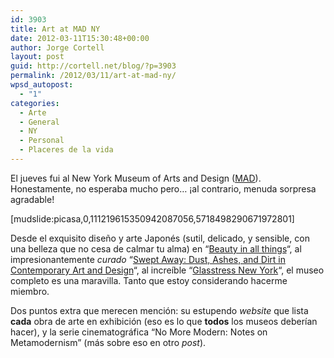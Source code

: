 ```yaml
---
id: 3903
title: Art at MAD NY
date: 2012-03-11T15:30:48+00:00
author: Jorge Cortell
layout: post
guid: http://cortell.net/blog/?p=3903
permalink: /2012/03/11/art-at-mad-ny/
wpsd_autopost:
  - "1"
categories:
  - Arte
  - General
  - NY
  - Personal
  - Placeres de la vida
---
```

El jueves fui al New York Museum of Arts and Design (<a title="http://www.madmuseum.org/" href="http://www.madmuseum.org/" target="_blank">MAD</a>). Honestamente, no esperaba mucho pero&#8230; ¡al contrario, menuda sorpresa agradable!

[mudslide:picasa,0,111219615350942087056,5718498290671972801]

Desde el exquisito diseño y arte Japonés (sutil, delicado, y sensible, con una belleza que no cesa de calmar tu alma) en &#8220;<a title="http://www.madmuseum.org/null/exh/beauty-all-things" href="http://www.madmuseum.org/null/exh/beauty-all-things" target="_blank">Beauty in all things</a>&#8220;, al impresionantemente _curado_ &#8220;<a title="http://www.madmuseum.org/null/exh/swept-away" href="http://www.madmuseum.org/null/exh/swept-away" target="_blank">Swept Away: Dust, Ashes, and Dirt in Contemporary Art and Design</a>&#8220;, al increíble &#8220;<a title="http://www.madmuseum.org/null/exh/glasstress-new-york" href="http://www.madmuseum.org/null/exh/glasstress-new-york" target="_blank">Glasstress New York</a>&#8220;, el museo completo es una maravilla. Tanto que estoy considerando hacerme miembro.

Dos puntos extra que merecen mención: su estupendo _website_ que lista **cada** obra de arte en exhibición (eso es lo que **todos** los museos deberían hacer), y la serie cinematográfica &#8220;No More Modern: Notes on Metamodernism&#8221; (más sobre eso en otro _post_).